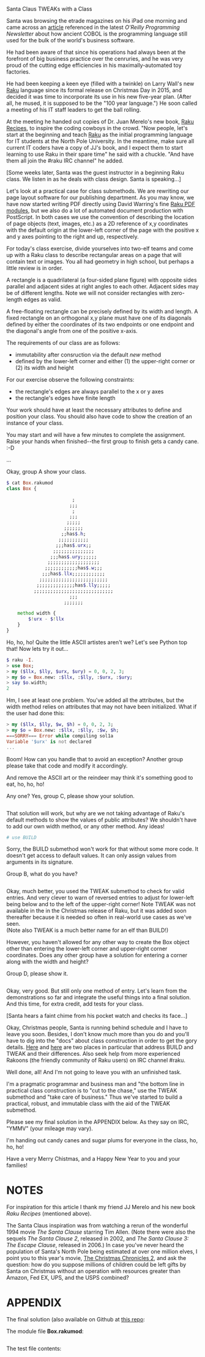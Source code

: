 Santa Claus TWEAKs with a Class

Santa was browsing the etrade magazines on his iPad one morning and
came across an
[article](https://www.wealthsimple.com/en-ca/magazine/cobol-controls-your-money?utm_medium=email&utm_source=topic+optin&utm_campaign=awareness&utm_content=20201121+prog+nl&mkt_tok=eyJpIjoiTmpWa1pEWTJNRE13WldZNSIsInQiOiJJXC9PQ1JRQWRvdjNhMWhHS0NmdHFnVE9kNGQ0Z3h5RXpMWm0wN0VlVHFYb1pvNTRrbUdlSVE0a09CSTAxKzVuVVltbzBtUjdKb3RzYVp5Z240Q2x1WUhhQlByWmRQNUJyNFBcL0d6c0Y1NGRXbU0yWUtHQ2xtN0luR0RIV3JtWjFjIn0%3D)
referenced in the latest *O'Reilly Programming Newsletter* about how
ancient COBOL is the programming language still used for the bulk of
the world's business software.

He had been aware of that since his operations had always been at the
forefront of big business practice over the cenruries, and he was very
proud of the cutting edge efficiencies in his maximally-automated toy
factories.

He had been keeping a keen eye (filled with a twinkle) on Larry Wall's
new [Raku](https://raku.org) language since its formal release on
Christmas Day in 2015, and decided it was time to incorporate its use
in his new five-year plan. (After all, he mused, it is supposed to be
the "100 year language.") He soon called a meeting of his IT staff
leaders to get the ball rolling.

At the meeting he handed out copies of Dr. Juan Merelo's new book,
[Raku Recipes](https://www.apress.com/gp/book/9781484262573), to
inspire the coding cowboys in the crowd. "Now people, let's start at
the beginning and teach [Raku](https://raku.org) as the initial
programming language for IT students at the North Pole University. In
the meantime, make sure all current IT coders have a copy of JJ's
book, and I expect them to start learning to use Raku in their spare
time" he said with a chuckle.  "And have them all join the \#raku IRC
channel" he added.

[Some weeks later, Santa was the guest instructor in a beginning Raku class. We
listen in as he deals with class design. Santa is speaking...]

Let's look at a practical case for class submethods. We are rewriting
our page layout software for our publishing department.  As you may
know, we have now started writing PDF directly using David Warring's
fine [Raku PDF modules](https://pdf-raku.github.io), but we also do a
lot of automated document production with PostScript. In both cases we
use the convention of describing the location of page objects (text,
images, etc.) as a 2D reference of x,y coordinates with the default
origin at the lower-left corner of the page with the positive x and y
axes pointing to the right and up, respectively.

For today's class exercise, divide yourselves into two-elf teams and
come up with a Raku class to describe rectangular areas on a page that
will contain text or images. You all had geometry in high school, but
perhaps a little review is in order.

A rectangle is a quadrilateral (a four-sided plane figure) with
opposite sides parallel and adjacent sides at right angles to each
other. Adjacent sides may be of different lengths. Note we will not
consider rectangles with zero-length edges as valid.

A free-floating rectangle can be precisely defined by its width and length.
A fixed rectangle on an orthogonal x,y plane must have one of its diagonals
defined by either the coordinates of its two endpoints or one endpoint and
the diagonal's angle from one of the positive x-axis.

The requirements of our class are as follows:
+ immutability after consruction via the default *new* method
+ defined by the lower-left corner and either (1) the upper-right
corner or (2) its width and height

For our exercise observe the following constraints:

+ the rectangle's edges are always parallel to the x or y axes
+ the rectangle's edges have finite length

Your work should have at least the necessary attributes to define and
position your class. You should also have code to show the creation of
an instance of your class.

You may start and will have a few minutes to complete the
assignment. Raise your hands when finished--the first group to finish
gets a candy cane. :-D

...

Okay, group A show your class.

<!-- sol 1 -->
~~~raku
$ cat Box.rakumod
class Box {

                        ;
                       ;;;
                        ;
                       ;;;
                      ;;;;;
                     ;;;;;;;
                    ;;has$.h;
                   ;;;;;;;;;;;
                  ;;;has$.urx;;
                 ;;;;;;;;;;;;;;;
                ;;;has$.ury;;;;;;
               ;;;;;;;;;;;;;;;;;;;
              ;;;;;;;;;;;;has$.w;;;
             ;;;has$.llx;;;;;;;;;;;;
            ;;;;;;;;;;;;;;;;;;;;;;;;;
           ;;;;;;;;;;;;;;has$.lly;;;;;
          ;;;;;;;;;;;;;;;;;;;;;;;;;;;;;
                       ;;;
                     ;;;;;;;

    method width {
        $!urx - $!llx
    }
}
~~~

Ho, ho, ho! Quite the little ASCII artistes aren't we? Let's see Python top that! Now lets try it out...

<!-- sol 1 testb-->
~~~raku
$ raku -I.
> use Box;
> my ($llx, $lly, $urx, $ury) = 0, 0, 2, 3;
> my $o = Box.new: :$llx, :$lly, :$urx, :$ury;
> say $o.width;
2
~~~

Hm, I see at least one problem. You've added all the attributes, but the width method relies on attributes
that may not have been initialized. What if the user had done this:

<!-- sol 1a -->
~~~raku
> my ($llx, $lly, $w, $h) = 0, 0, 2, 3;
> my $o = Box.new: :$llx, :$lly, :$w, $h;
===SORRY=== Error while compiling sol1a
Variable '$urx' is not declared
...
~~~

Boom! How can you handle that to avoid an exception? Another group please take that code and modify it accordingly.

And remove the ASCII art or the reindeer may think it's something good to eat, ho, ho, ho!

Any one? Yes, group C, please show your solution.

<!-- sol 2-->
~~~raku
~~~

That solution will work, but why are we not taking advantage of Raku's default
methods to show the values of public attributes? We shouldn't have to add our
own width method, or any other method. Any ideas!


<!-- sol 3-->
~~~raku
# use BUILD
~~~

Sorry, the BUILD submethod won't work for that without some more code. It doesn't
get access to default values. It can only assign values from arguments in its
signature.

Group B, what do you have?

<!-- sol 4-->
~~~
~~~

Okay, much better, you used the TWEAK submethod to check for valid entries. And very clever to warn
of reversed entries to adjust for lower-left being below and to the left of the upper-right corner!
Note TWEAK was not available in the in the Christmas
release of Raku, but it was added soon thereafter because it is needed so
often in real-world use cases as we've seen.  
(Note also TWEAK is a much better name for an elf than BUILD!)

However, you
haven't allowed for any other way to create the Box object other than entering
the lower-left corner and upper-right corner coordinates. Does any other group have a solution
for entering a corner along with the width and height?

Group D, please show it.

<!-- sol 5-->
~~~
~~~

Okay, very good. But still only one method of entry.
Let's learn from the demonstrations so far and integrate the useful things into a final
solution. And this time, for extra credit, add tests for your class.

[Santa hears a faint chime from his pocket watch and checks its face...]

Okay, Christmas people, Santa is running behind schedule and I have to
leave you soon. Besides, I don't know much more than you do and you'll
have to dig into the "docs" about class construction in order to get the gory details.
[Here](https://docs.raku.org/language/classtut#index-entry-BUILD) 
and 
[here](https://docs.raku.org/language/objects#Object_construction) 
are two places in particular that address BUILD and TWEAK and their differences.
Also 
seek help from more experienced Rakoons (the friendly community of Raku users) on IRC channel \#raku.

Well done, all! And I'm not going to leave you with an unfinished task.

I'm a pragmatic programmar and business man and "the bottom line in practical class construction is to "cut to the chase," use
the TWEAK submethod and "take care of business." 
Thus we've started to build a practical, robust, and immutable  class
with the aid of the TWEAK submethod. 

Please see my final solution in the APPENDIX below. As they say on IRC, "YMMV" (your mileage may vary).

I'm handing out candy canes and sugar plums for everyone in the class, ho, ho, ho!

Have a very Merry Chistmas, and a Happy New Year to you and your families!

# NOTES

For inspiration for this article I thank my friend JJ Merelo and his
new book *Raku Recipes* (mentioned above).

The Santa Claus inspiration was from
watching a rerun of the wonderful 1994 movie *The Santa Clause* starring Tim Allen.
(Note there were also the sequels *The Santa Clause 2*, released in 2002, and
*The Santa Clause 3: The Escape Clause*, released in 2006.) In case you've never heard
the population of Santa's North Pole being estimated at over one million elves, I
point you to this year's movie, [The Christmas Chronicles 2](https://www.imdb.com/title/tt11057644/?ref_=fn_al_tt_1),
and ask the question: how
do you suppose millions of children could be left gifts by Santa on Christmas
without an operation with resources greater than Amazon, Fed EX, UPS, and the USPS combined?

# APPENDIX

The final solution (also available on Github at [this repo](https://github.com/tbrowder/advent2020/solution):

The module file **Box.rakumod**:

~~~raku
~~~

The test file contents:

~~~raku
~~~


